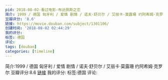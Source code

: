 ```yaml
---
pid: 2018-08-02-看过电影-布达佩斯之恋
简介: 1999 / 德国 匈牙利 / 爱情 剧情 / 诺夫·舒贝尔 / 艾丽卡·莫露珊 约阿希姆·克罗尔
豆瓣评分: '8.6'
链接: https://movie.douban.com/subject/1301106/
创建时间: '2018-08-02 02:44:29'
我的评分:
标签: 德国
评论:
tags: [douban]
categories: [timeline]
---
```

简介:1999 / 德国 匈牙利 / 爱情 剧情 / 诺夫·舒贝尔 / 艾丽卡·莫露珊 约阿希姆·克罗尔
豆瓣评分:8.6
[链接](https://movie.douban.com/subject/1301106/)
我的评分:
标签:德国
评论:
